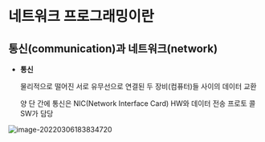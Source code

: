 # 네트워크 프로그래밍이란



## 통신(communication)과 네트워크(network)

* **통신**

  물리적으로 떨어진 서로 유무선으로 연결된 두 장비(컴퓨터)들 사이의 데이터 교환

  양 단 간에 통신은 NIC(Network Interface Card) HW와 데이터 전송 프로토 콜 SW가 담당

![image-20220306183834720](C:\Users\user\AppData\Roaming\Typora\typora-user-images\image-20220306183834720.png)

